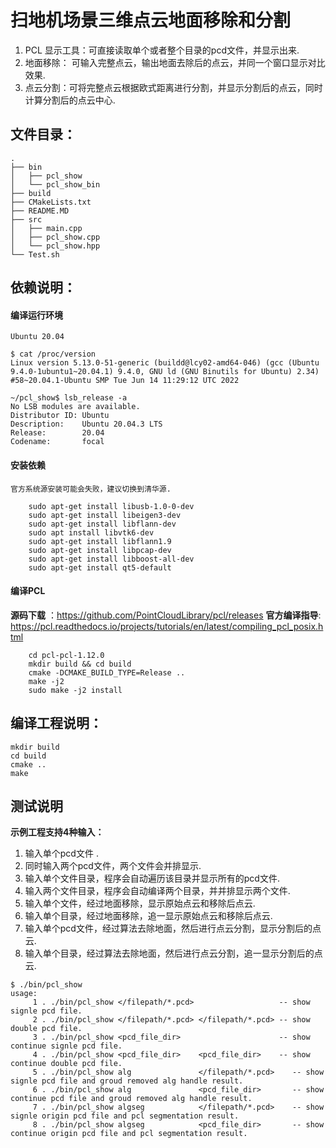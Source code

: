 # 扫地机场景三维点云地面移除和分割
1. PCL 显示工具：可直接读取单个或者整个目录的pcd文件，并显示出来.
2. 地面移除： 可输入完整点云，输出地面去除后的点云，并同一个窗口显示对比效果.
3. 点云分割：可将完整点云根据欧式距离进行分割，并显示分割后的点云，同时计算分割后的点云中心.

## 文件目录：
```
.
├── bin
│   ├── pcl_show
│   └── pcl_show_bin
├── build
├── CMakeLists.txt
├── README.MD
├── src
│   ├── main.cpp
│   ├── pcl_show.cpp
│   └── pcl_show.hpp
└── Test.sh
```
## 依赖说明：
#### 编译运行环境
    Ubuntu 20.04
```
$ cat /proc/version
Linux version 5.13.0-51-generic (buildd@lcy02-amd64-046) (gcc (Ubuntu 9.4.0-1ubuntu1~20.04.1) 9.4.0, GNU ld (GNU Binutils for Ubuntu) 2.34) #58~20.04.1-Ubuntu SMP Tue Jun 14 11:29:12 UTC 2022

~/pcl_show$ lsb_release -a
No LSB modules are available.
Distributor ID: Ubuntu
Description:    Ubuntu 20.04.3 LTS
Release:        20.04
Codename:       focal
```
#### 安装依赖
    官方系统源安装可能会失败，建议切换到清华源.
```
    sudo apt-get install libusb-1.0-0-dev
    sudo apt-get install libeigen3-dev
    sudo apt-get install libflann-dev
    sudo apt install libvtk6-dev
    sudo apt-get install libflann1.9
    sudo apt-get install libpcap-dev
    sudo apt-get install libboost-all-dev
    sudo apt-get install qt5-default
```
#### 编译PCL
  **源码下载** ：https://github.com/PointCloudLibrary/pcl/releases
  **官方编译指导**: https://pcl.readthedocs.io/projects/tutorials/en/latest/compiling_pcl_posix.html
```
    cd pcl-pcl-1.12.0
    mkdir build && cd build
    cmake -DCMAKE_BUILD_TYPE=Release ..
    make -j2
    sudo make -j2 install
```
## 编译工程说明：
```
mkdir build
cd build
cmake ..
make
```
## 测试说明
**示例工程支持4种输入：**
1. 输入单个pcd文件 .
2. 同时输入两个pcd文件，两个文件会并排显示.
3. 输入单个文件目录，程序会自动遍历该目录并显示所有的pcd文件.
4. 输入两个文件目录，程序会自动编译两个目录，并并排显示两个文件.
5. 输入单个文件，经过地面移除，显示原始点云和移除后点云.
6. 输入单个目录，经过地面移除，追一显示原始点云和移除后点云.
7. 输入单个pcd文件，经过算法去除地面，然后进行点云分割，显示分割后的点云.
8. 输入单个目录，经过算法去除地面，然后进行点云分割，追一显示分割后的点云.
```
$ ./bin/pcl_show
usage:
     1 . ./bin/pcl_show </filepath/*.pcd>                   -- show signle pcd file.
     2 . ./bin/pcl_show </filepath/*.pcd> </filepath/*.pcd> -- show double pcd file.
     3 . ./bin/pcl_show <pcd_file_dir>                      -- show continue signle pcd file.
     4 . ./bin/pcl_show <pcd_file_dir>    <pcd_file_dir>    -- show continue double pcd file.
     5 . ./bin/pcl_show alg               </filepath/*.pcd>    -- show signle pcd file and groud removed alg handle result.
     6 . ./bin/pcl_show alg               <pcd_file_dir>       -- show continue pcd file and groud removed alg handle result.
     7 . ./bin/pcl_show algseg            </filepath/*.pcd>    -- show signle origin pcd file and pcl segmentation result.
     8 . ./bin/pcl_show algseg            <pcd_file_dir>       -- show continue origin pcd file and pcl segmentation result.
```